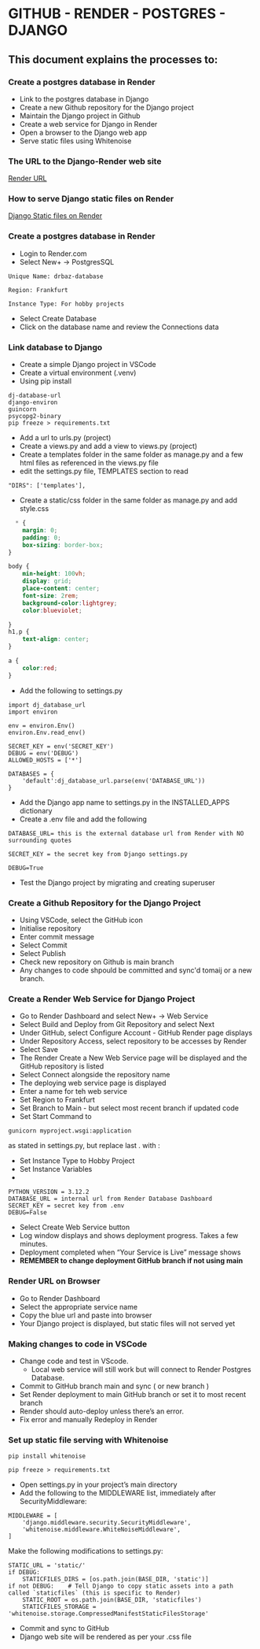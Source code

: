 # GITHUB - RENDER - POSTGRES - DJANGO

## This document explains the processes to:

### Create a postgres database in Render

* Link to the postgres database in Django
* Create a new Github repository for the Django project
* Maintain the Django project in Github
* Create a web service for Django in Render
* Open a browser to the Django web app
* Serve static files using Whitenoise

### The URL to the Django-Render web site

[Render URL](https://django-postgres-render-ldgq.onrender.com)

### How to serve Django static files on Render

[Django Static files on Render](https://docs.render.com/deploy-django)

### Create a postgres database in Render

- Login to Render.com
- Select New+ → PostgresSQL

```
Unique Name: drbaz-database

Region: Frankfurt

Instance Type: For hobby projects
```

- Select Create Database
- Click on the database name and review the Connections data

### Link  database to Django

- Create a simple Django project in VSCode
- Create a virtual environment (.venv)
- Using pip install

```
dj-database-url
django-environ
guincorn
psycopg2-binary
pip freeze > requirements.txt
```

- Add a url to urls.py (project)
- Create a views.py and add a view to views.py (project)
- Create a templates folder in the same folder as manage.py and a few html files as referenced in the views.py file
- edit the settings.py file, TEMPLATES section to read

```
"DIRS": ['templates'],
```

- Create a static/css folder in the same folder as manage.py and add style.css

```css
  * {
    margin: 0;
    padding: 0;
    box-sizing: border-box;
}

body {
    min-height: 100vh;
    display: grid;
    place-content: center;
    font-size: 2rem;
    background-color:lightgrey;
    color:blueviolet;

}
h1,p {
    text-align: center;
}

a {
    color:red;
}
```

- Add the following to settings.py

```
import dj_database_url
import environ

env = environ.Env()
environ.Env.read_env()

SECRET_KEY = env('SECRET_KEY')
DEBUG = env('DEBUG')
ALLOWED_HOSTS = ['*']

DATABASES = {
    'default':dj_database_url.parse(env('DATABASE_URL'))
}

```

- Add the Django app name to settings.py in the INSTALLED_APPS dictionary
- Create a .env file and add the following

```
DATABASE_URL= this is the external database url from Render with NO surrounding quotes 

SECRET_KEY = the secret key from Django settings.py

DEBUG=True
```

- Test the Django project by migrating and creating superuser

### Create a Github Repository for the Django Project

- Using VSCode, select the GitHub icon
- Initialise repository
- Enter commit message
- Select Commit
- Select Publish
- Check new repository on Github is main branch
- Any changes to code shpould be committed and sync'd tomaij or a new branch.

### Create a Render Web Service for Django Project

- Go to Render Dashboard and select New+ → Web Service
- Select Build and Deploy from Git Repository and select Next
- Under GitHub, select Configure Account - GitHub Render page displays
- Under Repository Access, select repository to be accesses by Render
- Select Save
- The Render Create a New Web Service page will be displayed and the GitHub repository is listed
- Select Connect alongside the repository name
- The deploying web service page is displayed
- Enter a name for teh web service
- Set Region to Frankfurt
- Set Branch to Main - but select most recent branch if updated code
- Set Start Command  to

```
gunicorn myproject.wsgi:application
```

as stated in settings.py, but replace last . with :

- Set Instance Type to Hobby Project
- Set Instance Variables
-

```
PYTHON_VERSION = 3.12.2
DATABASE_URL = internal url from Render Database Dashboard
SECRET_KEY = secret key from .env
DEBUG=False
```

- Select Create Web Service button
- Log window displays and shows deployment progress. Takes a few minutes.
- Deployment completed when “Your Service is Live” message shows
- **REMEMBER to change deployment GitHub branch if not using main**

### Render URL on Browser

- Go to Render Dashboard
- Select the appropriate service name
- Copy the blue url and paste into browser
- Your Django project is displayed, but static files will not served yet

### Making changes to code in VSCode

- Change code and test in VScode.
  - Local web service will still work but will connect to Render Postgres Database.
- Commit to GitHub branch main and sync ( or new branch )
- Set  Render deployment to main GitHub branch or set it to most recent branch
- Render should auto-deploy unless there’s an error.
- Fix error and manually Redeploy in Render

### Set up static file serving with Whitenoise

```
pip install whitenoise

pip freeze > requirements.txt
```

- Open settings.py in your project’s main directory
- Add the following to the MIDDLEWARE list, immediately after SecurityMiddleware:

```
MIDDLEWARE = [
    'django.middleware.security.SecurityMiddleware',
    'whitenoise.middleware.WhiteNoiseMiddleware', 
]
```

Make the following modifications to settings.py:

```
STATIC_URL = 'static/'
if DEBUG:   
    STATICFILES_DIRS = [os.path.join(BASE_DIR, 'static')]
if not DEBUG:    # Tell Django to copy static assets into a path called `staticfiles` (this is specific to Render)
    STATIC_ROOT = os.path.join(BASE_DIR, 'staticfiles')
    STATICFILES_STORAGE = 'whitenoise.storage.CompressedManifestStaticFilesStorage'

```

- Commit and sync to GitHub
- Django web site will be rendered as per your .css file
